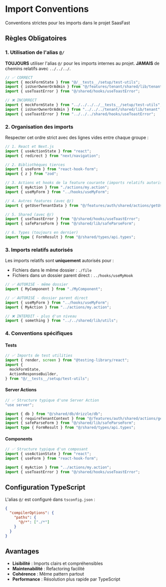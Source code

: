# Import Conventions

Conventions strictes pour les imports dans le projet SaasFast

## Règles Obligatoires

### 1. Utilisation de l'alias `@/`

**TOUJOURS** utiliser l'alias `@/` pour les imports internes au projet. **JAMAIS** de chemins relatifs avec `../../../`.

```typescript
// ✅ CORRECT
import { mockFormState } from "@/__tests__/setup/test-utils";
import { isUserOwnerOrAdmin } from "@/features/tenant/shared/lib/tenant";
import { useToastError } from "@/shared/hooks/useToastError";

// ❌ INCORRECT
import { mockFormState } from "../../../../__tests__/setup/test-utils";
import { isUserOwnerOrAdmin } from "../../../tenant/shared/lib/tenant";
import { useToastError } from "../../../shared/hooks/useToastError";
```

### 2. Organisation des imports

Respecter cet ordre strict avec des lignes vides entre chaque groupe :

```typescript
// 1. React et Next.js
import { useActionState } from "react";
import { redirect } from "next/navigation";

// 2. Bibliothèques tierces
import { useForm } from "react-hook-form";
import { z } from "zod";

// 3. Actions et hooks de la feature courante (imports relatifs autorisés)
import { myAction } from "./actions/my.action";
import { useMyForm } from "../hooks/useMyForm";

// 4. Autres features (avec @/)
import { getUserTenantData } from "@/features/auth/shared/actions/getUserTenantData.action";

// 5. Shared (avec @/)
import { useToastError } from "@/shared/hooks/useToastError";
import { safeParseForm } from "@/shared/lib/safeParseForm";

// 6. Types (toujours en dernier)
import type { FormResult } from "@/shared/types/api.types";
```

### 3. Imports relatifs autorisés

Les imports relatifs sont **uniquement** autorisés pour :

- Fichiers dans le même dossier : `./file`
- Fichiers dans un dossier parent direct : `../hooks/useMyHook`

```typescript
// ✅ AUTORISÉ - même dossier
import { MyComponent } from "./MyComponent";

// ✅ AUTORISÉ - dossier parent direct
import { useMyForm } from "../hooks/useMyForm";
import { MyAction } from "../actions/my.action";

// ❌ INTERDIT - plus d'un niveau
import { something } from "../../shared/lib/utils";
```

### 4. Conventions spécifiques

#### Tests

```typescript
// ✅ Imports de test utilities
import { render, screen } from "@testing-library/react";
import {
  mockFormState,
  ActionResponseBuilder,
} from "@/__tests__/setup/test-utils";
```

#### Server Actions

```typescript
// ✅ Structure typique d'une Server Action
"use server";

import { db } from "@/shared/db/drizzle/db";
import { requireTenantContext } from "@/features/auth/shared/actions/getUserTenantData.action";
import { safeParseForm } from "@/shared/lib/safeParseForm";
import type { FormResult } from "@/shared/types/api.types";
```

#### Components

```typescript
// ✅ Structure typique d'un composant
import { useActionState } from "react";
import { useForm } from "react-hook-form";

import { myAction } from "../actions/my.action";
import { useToastError } from "@/shared/hooks/useToastError";
```

## Configuration TypeScript

L'alias `@/` est configuré dans `tsconfig.json` :

```json
{
  "compilerOptions": {
    "paths": {
      "@/*": ["./*"]
    }
  }
}
```

## Avantages

- **Lisibilité** : Imports clairs et compréhensibles
- **Maintenabilité** : Refactoring facilité
- **Cohérence** : Même pattern partout
- **Performance** : Résolution plus rapide par TypeScript
